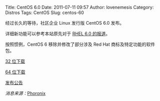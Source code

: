 Title: CentOS 6.0
Date: 2011-07-11 09:57
Author: lovenemesis
Category: Distros
Tags: CentOS
Slug: centos-60

经过长久的等待，社区企业 Linux 发行版 CentOS 6.0 发布。

详细新功能可以参考本站原先对于 [RHEL 6.0
的报道](http://linuxtoy.org/archives/red-hat-enterprise-linux-6.html)。

按照惯例，CentOS 6 移除并修改了部分涉及 Red Hat 商标及特定功能的软件包。

[32 位下载](http://mirror.centos.org/centos/6/isos/i386/)

[64 位下载](http://mirror.centos.org/centos/6/isos/x86_64/)

[发布公告](http://wiki.centos.org/Manuals/ReleaseNotes/CentOS6.0)

*消息来源：*[Phoronix](http://www.phoronix.com/scan.php?page=news_item&px=OTY1NA)
